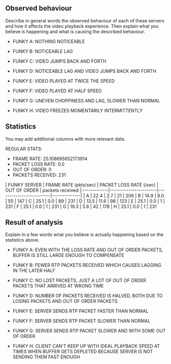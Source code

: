 ## Observed behaviour

Describe in general words the observed behaviour of each of these servers and
how it affects the video playback experience. Then explain what you believe is
happening and what is causing the described behaviour.

* FUNKY A: NOTHING NOTICEABLE

* FUNKY B: NOTICEABLE LAG

* FUNKY C: VIDEO JUMPS BACK AND FORTH

* FUNKY D: NOTICEABLE LAG AND VIDEO JUMPS BACK AND FORTH

* FUNKY E: VIDEO PLAYED AT TWICE THE SPEED

* FUNKY F: VIDEO PLAYED AT HALF SPEED

* FUNKY G: UNEVEN CHOPPINESS AND LAG, SLOWER THAN NORMAL

* FUNKY H: VIDEO FREEZES MOMENTARILY INTERMITTENTLY


## Statistics

You may add additional columns with more relevant data.

REGULAR STATS:
 - FRAME RATE: 25.108695652173914
 - PACKET LOSS RATE: 0.0       
 - OUT OF ORDER: 0
 - PACKETS RECEIVED: 231

| FUNKY SERVER | FRAME RATE (pkts/sec) | PACKET LOSS RATE (/sec) | OUT OF ORDER | packets received
|:------------:|-----------------------|-------------------------|--------------|
|      A       |          22.4         |           2.7           |      21      | 206
|      B       |          14.9         |           9.0           |      55      | 147
|      C       |          25.1         |           0.0           |      89      | 231
|      D       |          13.5         |           11.6          |      98      | 123
|      E       |          25.1         |           0.0           |      1       | 231
|      F       |          25.1         |           0.0           |      1       | 231
|      G       |          19.3         |           5.8           |      42      | 178
|      H       |          25.1         |           0.0           |      1       | 231


## Result of analysis

Explain in a few words what you believe is actually happening based on the statistics above.

* FUNKY A: EVEN WITH THE LOSS RATE AND OUT OF ORDER PACKETS, BUFFER IS STILL LARGE ENOUGH TO COMPENSATE

* FUNKY B: FEWER RTP PACKETS RECEIVED WHICH CAUSES LAGGING IN THE LATER HALF

* FUNKY C: NO LOST PACKETS, JUST A LOT OF OUT OF ORDER PACKETS THAT ARRIVED AT WRONG TIME

* FUNKY D: NUMBER OF PACKETS RECEIVED IS HALVED, BOTH DUE TO LOSING PACKETS AND OUT OF ORDER PACKETS

* FUNKY E: SERVER SENDS RTP PACKET FASTER THAN NORMAL

* FUNKY F: SERVER SENDS RTP PACKET SLOWER THAN NORMAL

* FUNKY G: SERVER SENDS RTP PACKET SLOWER AND WITH SOME OUT OF ORDER

* FUNKY H: CLIENT CAN'T KEEP UP WITH IDEAL PLAYBACK SPEED AT TIMES WHEN BUFFER GETS DEPLETED BECAUSE SERVER IS NOT SENDING THEM FAST ENOUGH
